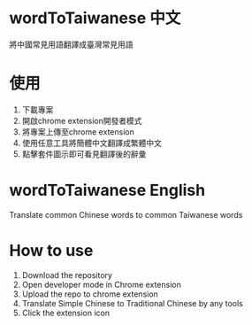 # wordToTaiwanese 中文
將中國常見用語翻譯成臺灣常見用語

# 使用 
1. 下載專案
2. 開啟chrome extension開發者模式
3. 將專案上傳至chrome extension
4. 使用任意工具將簡體中文翻譯成繁體中文
5. 點擊套件圖示即可看見翻譯後的辭彙

# wordToTaiwanese English
Translate common Chinese words to common Taiwanese words

# How to use
1. Download the repository
2. Open developer mode in Chrome extension
3. Upload the repo to chrome extension
4. Translate Simple Chinese to Traditional Chinese by any tools
5. Click the extension icon
